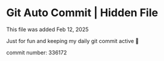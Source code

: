 # Git Auto Commit | Hidden File

This file was added Feb 12, 2025

Just for fun and keeping my daily git commit active 🤪

commit number: 336172

